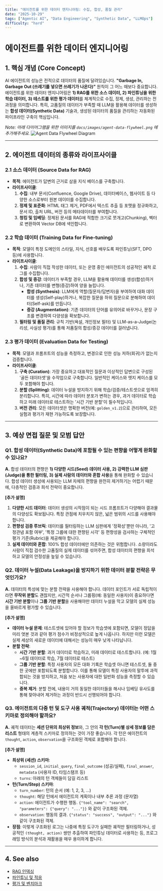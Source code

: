 ```yaml
---
title: "에이전트를 위한 데이터 엔지니어링: 수집, 합성, 품질 관리"
date: "2025-10-29"
tags: ["Agentic AI", "Data Engineering", "Synthetic Data", "LLMOps"]
difficulty: "hard"
---
```


# 에이전트를 위한 데이터 엔지니어링

## 1. 핵심 개념 (Core Concept)

AI 에이전트의 성능은 전적으로 데이터의 품질에 달려있습니다. **"Garbage In, Garbage Out (쓰레기를 넣으면 쓰레기가 나온다)"** 원칙이 그 어느 때보다 중요합니다. 에이전트를 위한 데이터 엔지니어링은 **1) RAG를 위한 소스 데이터, 2) 파인튜닝을 위한 학습 데이터, 3) 테스트를 위한 평가 데이터**를 체계적으로 수집, 정제, 생성, 관리하는 전 과정을 의미합니다. 특히, 고품질의 데이터가 부족할 때 LLM을 활용해 데이터를 생성하는 **합성 데이터(Synthetic Data)** 기술과, 생성된 데이터의 품질을 관리하는 자동화된 파이프라인 구축이 핵심입니다.

*Note: 아래 다이어그램을 위한 이미지를 `docs/images/agent-data-flywheel.png` 에 추가해주세요.*
![Agent Data Flywheel Diagram](../../images/agent-data-flywheel.png)

---

## 2. 에이전트 데이터의 종류와 라이프사이클

### 2.1 소스 데이터 (Source Data for RAG)

- **목적**: 에이전트가 답변의 근거로 삼을 지식 베이스를 구축합니다.
- **라이프사이클**:
  1.  **수집**: 내부 문서(Confluence, Google Drive), 데이터베이스, 웹사이트 등 다양한 소스로부터 원본 데이터를 수집합니다.
  2.  **정제 및 표준화**: HTML 태그 제거, PDF에서 텍스트 추출 등 포맷을 정규화하고, 문서 ID, 출처 URL, 버전 등의 메타데이터를 부여합니다.
  3.  **청킹 및 임베딩**: 정제된 문서를 RAG에 적합한 크기로 쪼개고(Chunking), 벡터로 변환하여 Vector DB에 색인합니다.

### 2.2 학습 데이터 (Training Data for Fine-tuning)

- **목적**: 모델이 특정 도메인의 스타일, 지식, 선호를 배우도록 파인튜닝(SFT, DPO 등)에 사용합니다.
- **라이프사이클**:
  1.  **수집**: 사람이 직접 작성한 데이터, 또는 운영 중인 에이전트의 성공적인 궤적 로그를 수집합니다.
  2.  **합성 및 증강**: 데이터가 부족할 경우, LLM을 활용해 데이터를 생성(합성)하거나, 기존 데이터를 변형(증강)하여 양을 늘립니다.
      - **합성 (Synthesis)**: LLM에게 역할(질문자/답변자)을 부여하여 대화 데이터를 생성(Self-play)하거나, 복잡한 질문을 하위 질문으로 분해하여 데이터(Self-ask)를 만듭니다.
      - **증강 (Augmentation)**: 기존 데이터의 단어를 유의어로 바꾸거나, 문장 구조를 변경하여 다양성을 확보합니다.
  3.  **필터링 및 품질 관리**: 규칙 기반(욕설, 개인정보 필터) 및 LLM-as-a-Judge(논리성, 사실성 평가)를 통해 저품질의 합성/증강 데이터를 걸러냅니다.

### 2.3 평가 데이터 (Evaluation Data for Testing)

- **목적**: 모델과 프롬프트의 성능을 측정하고, 변경으로 인한 성능 저하(회귀)가 없는지 검증합니다.
- **라이프사이클**:
  1.  **구축 (Curation)**: 가장 중요하고 대표적인 질문과 이상적인 답변으로 구성된 '골든 데이터셋'을 수작업으로 구축합니다. 일반적인 케이스와 엣지 케이스를 모두 포함해야 합니다.
  2.  **분할 (Splitting)**: 데이터 누설을 방지하기 위해 학습/검증/테스트셋으로 엄격히 분리합니다. 특히, 시간에 따라 데이터 분포가 변하는 경우, 과거 데이터로 학습하고 미래 데이터로 테스트하는 '시간 기반 분할'이 필수적입니다.
  3.  **버전 관리**: 모든 데이터셋은 명확한 버전(예: `golden_v1.2`)으로 관리하여, 모든 실험과 평가가 재현 가능하도록 보장합니다.

---

## 3. 예상 면접 질문 및 모범 답안

### Q1. 합성 데이터(Synthetic Data)에 포함될 수 있는 편향을 어떻게 완화할 수 있나요?

**A.** 합성 데이터의 편향은 **1) 다양한 시드(Seed) 데이터 사용, 2) 강력한 LLM 심판(Judge)을 통한 필터링, 3) 실제 사람의 데이터와 혼합 사용**을 통해 완화할 수 있습니다. 합성 데이터 생성에 사용되는 LLM 자체의 편향을 완전히 제거하기는 어렵기 때문에, 다층적인 검증과 희석 전략이 중요합니다.

**[추가 설명]**
1.  **다양한 시드 데이터**: 데이터 생성의 시작점이 되는 시드 프롬프트가 다양해야 결과물의 다양성도 확보됩니다. 특정 관점에 치우치지 않은, 넓은 범위의 시드를 사용해야 합니다.
2.  **편향성 검증 루브릭**: 데이터를 필터링하는 LLM 심판에게 '정확성'뿐만 아니라, '고정관념 포함 여부', '특정 그룹에 대한 편향된 시각' 등 편향성을 검사하는 구체적인 평가 기준(Rubric)을 제공해야 합니다.
3.  **실제 데이터와 혼합**: 100% 합성 데이터에만 의존하는 것은 위험합니다. 소량이라도 사람이 직접 검수한 고품질의 실제 데이터를 섞어주면, 합성 데이터의 편향을 희석하고 모델의 안정성을 높일 수 있습니다.

### Q2. 데이터 누설(Data Leakage)을 방지하기 위한 데이터 분할 전략은 무엇인가요?

**A.** 데이터의 특성에 맞는 분할 전략을 사용해야 합니다. 데이터 포인트가 서로 독립적이라면 **무작위 분할**도 괜찮지만, 시간적 순서나 그룹핑(예: 동일한 사용자)이 중요하다면 **시간 기반 분할**이나 **그룹 기반 분할**을 사용해야만 데이터 누설을 막고 모델의 실제 성능을 올바르게 평가할 수 있습니다.

**[추가 설명]**
- **데이터 누설 문제**: 테스트셋에 있어야 할 정보가 학습셋에 포함되면, 모델이 정답을 미리 엿본 것과 같아 평가 점수가 비정상적으로 높게 나옵니다. 하지만 이런 모델은 실제 세상의 새로운 데이터에 대해서는 성능이 매우 낮게 나타납니다.
- **분할 전략**:
  - **시간 기반 분할**: 과거 데이터로 학습하고, 미래 데이터로 테스트합니다. (예: 1월~6월 데이터로 학습, 7월 데이터로 테스트)
  - **그룹 기반 분할**: 특정 사용자의 모든 대화 기록은 학습셋 아니면 테스트셋, 둘 중 한 곳에만 포함되도록 분할합니다. 이를 통해 모델이 특정 사용자의 말투에 과적합되는 것을 방지하고, 처음 보는 사용자에 대한 일반화 성능을 측정할 수 있습니다.
  - **중복 제거**: 분할 전에, 내용이 거의 동일한 데이터들을 해시나 임베딩 유사도를 통해 찾아내어 제거하는 과정이 반드시 선행되어야 합니다.

### Q3. 에이전트의 다중 턴 및 도구 사용 궤적(Trajectory) 데이터는 어떤 스키마로 정의해야 할까요?

**A.** 궤적 데이터는 **세션 단위의 최상위 정보**와, 그 안의 **각 턴(Turn)별 상세 정보를 담은 리스트** 형태의 계층적 스키마로 정의하는 것이 가장 좋습니다. 각 턴은 에이전트의 `thought`, `action`, `observation`을 구조화된 객체로 포함해야 합니다.

**[추가 설명]**
- **최상위 (세션) 스키마**:
  - `session_id`, `initial_query`, `final_outcome` (성공/실패), `final_answer`, `metadata` (사용자 ID, 타임스탬프 등)
  - `turns`: 아래의 턴 객체들이 담길 리스트
- **턴(Turn/Step) 스키마**:
  - `turn_number`: 턴의 순서 (예: 1, 2, 3, ...)
  - `thought`: 해당 턴에서 에이전트의 계획이나 내부 추론 과정 (문자열)
  - `action`: 에이전트가 수행한 행동. `{"tool_name": "search", "parameters": {"query": "..."}}` 와 같이 구조화된 객체.
  - `observation`: 행동의 결과. `{"status": "success", "output": "..."}` 와 같이 구조화된 객체.
- **장점**: 이렇게 구조화된 로그는 나중에 특정 도구가 실패한 궤적만 필터링하거나, 성공적인 `(thought, action)` 쌍만 추출하여 파인튜닝 데이터로 사용하는 등, 프로그래밍 방식의 분석과 재활용을 매우 용이하게 합니다.

---

## 4. See also

- [RAG 인덱싱](../5-4-retrieval-augmented-generation-rag/embeddings-and-vector-dbs.md)
- [파인튜닝 및 적응](../5-7-llm-아키텍처-and-최적화/fine-tuning-and-adaptation.md)
- [평가 및 벤치마크](../5-5-프롬프트-엔지니어링-and-평가/prompt-evaluation-and-benchmarks.md)